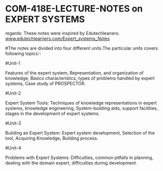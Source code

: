 # COM-418E-LECTURE-NOTES on EXPERT SYSTEMS
regards: These notes were inspired by Edutechleaners. www.edutechlearners.com/Expert_systems_Notes

#The notes are divided into four different units.The particular units covers following topics:- 

#Unit-1

Features of the expert system, Representation, and organization of knowledge, Basics characteristics, types of problems handled by expert systems, Case study of PROSPECTOR.

#Unit-2

Expert System Tools: Techniques of knowledge representations in expert systems, knowledge engineering, System-building aids, support facilities, stages in the development of expert systems.

#Unit-3

Building an Expert System: Expert system development, Selection of the tool, Acquiring Knowledge, Building process.

#Unit-4

Problems with Expert Systems: Difficulties, common pitfalls in planning, dealing with the domain expert, difficulties during development.
